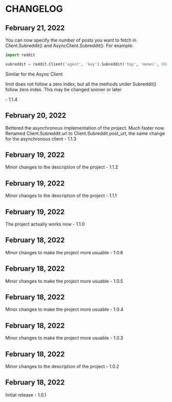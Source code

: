 # CHANGELOG

## February 21, 2022

You can now specify the number of posts you want to fetch in Client.Subreddit() and AsyncClient.Subreddit().
For example:

```py
import reddit

subreddit = reddit.Client('agent', 'key').Subreddit('top', 'memes', 100) # To fetch 100 posts. If a limit is not specified, it defaults to 25
```

Similar for the Async Client

limit does not follow a zero index, but all the methods under Subreddit() follow zero index. This may be changed sooner or later

​- 1.1.4

## February 20, 2022

Bettered the asynchronous implementation of the project. Much faster now. Renamed Client.Subreddit.url to Client.Subreddit.post_url, the same change for the asynchronous client - 1.1.3

## February 19, 2022

Minor changes to the description of the project - 1.1.2

## February 19, 2022

Minor changes to the description of the project - 1.1.1

## February 19, 2022

The project actually works now - 1.1.0

## February 18, 2022

Minor changes to make the project more usuable - 1.0.6

## February 18, 2022

Minor changes to make the project more usuable - 1.0.5

## February 18, 2022

Minor changes to make the project more usuable - 1.0.4

## February 18, 2022

Minor changes to make the project more usuable - 1.0.3

## February 18, 2022

Minor changes to the description of the project - 1.0.2

## February 18, 2022

Initial release - 1.0.1
